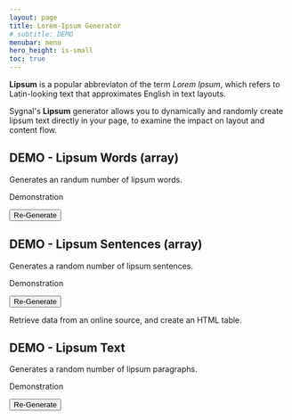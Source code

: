 ```yaml
---
layout: page
title: Lorem-Ipsum Generator
# subtitle: DEMO
menubar: menu
hero_height: is-small
toc: true
---
```



**Lipsum** is a popular abbreviaton of the term <i>Lorem Ipsum</i>, which refers to
Latin-looking text that approximates English in text layouts.

Sygnal's **Lipsum** generator allows you to dynamically and randomly create lipsum text
directly in your page, to examine the impact on layout and content flow.

## DEMO - Lipsum Words (array)

Generates an randum number of lipsum words.

<span class="tag is-danger is-medium is-light">Demonstration</span>

<div class="demo yellow">
    <div id="words"></div>
</div>

<button class="button is-dark" id="btnWords">Re-Generate</button>

## DEMO - Lipsum Sentences (array)

Generates a random number of lipsum sentences.

<span class="tag is-danger is-medium is-light">Demonstration</span>

<div class="demo yellow">
    <div id="sentences"></div>
</div>

<button class="button is-dark" id="btnSentences">Re-Generate</button>

Retrieve data from an online source, and create an HTML table.

## DEMO - Lipsum Text

Generates a random number of lipsum paragraphs.

<span class="tag is-danger is-medium is-light">Demonstration</span>

<div class="demo yellow">
    <div id="text"></div>
</div>

<button class="button is-dark" id="btnText">Re-Generate</button>

<script src="https://code.jquery.com/jquery-3.6.0.min.js" type="text/javascript" crossorigin="anonymous"></script>

<script type="module">

    import { genLipsumWords, genLipsumSentences, genLipsumParagraphs, genLipsumText } from 'https://cdn.jsdelivr.net/gh/sygnaltech/webflow-util/src/modules/webflow-content-lipsum.js';

    function genWords() {
        $("#words").text(
            genLipsumWords(1, 10)
        );
    }

    function genSentences() {
        $("#sentences").text(
            genLipsumSentences(1, 10)
        );
    }

    function genText() {
        $("#text").html(
            genLipsumText(1, 10, '<p>', '</p>')
        );
    }

    $(function () {

        // Generate Lipsum text
        genWords();
        genSentences();
        genText();

        $("#btnWords").click(function () {
            genWords();
        });

        $("#btnSentences").click(function () {
            genSentences();
        });

        $("#btnText").click(function () {
            genText();
        });

    });

</script>

